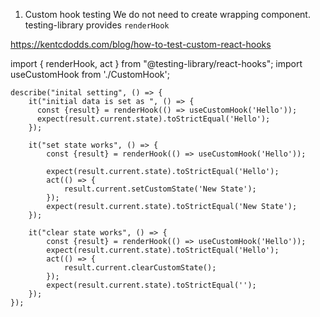 
1. Custom hook testing
We do not need to create wrapping component.
testing-library provides `renderHook`

https://kentcdodds.com/blog/how-to-test-custom-react-hooks


import { renderHook, act } from "@testing-library/react-hooks";
import useCustomHook from './CustomHook';
````````
describe("inital setting", () => {
    it("initial data is set as ", () => {
      const {result} = renderHook(() => useCustomHook('Hello'));
      expect(result.current.state).toStrictEqual('Hello');
    });

    it("set state works", () => {
        const {result} = renderHook(() => useCustomHook('Hello'));
        
        expect(result.current.state).toStrictEqual('Hello');
        act(() => {
            result.current.setCustomState('New State');
        });
        expect(result.current.state).toStrictEqual('New State');
    });

    it("clear state works", () => {
        const {result} = renderHook(() => useCustomHook('Hello'));
        expect(result.current.state).toStrictEqual('Hello');
        act(() => {
            result.current.clearCustomState();
        });
        expect(result.current.state).toStrictEqual('');
    });
});
`````````````
